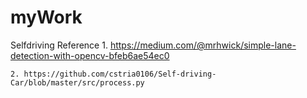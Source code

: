 # myWork
Selfdriving Reference
    1. https://medium.com/@mrhwick/simple-lane-detection-with-opencv-bfeb6ae54ec0
    
    2. https://github.com/cstria0106/Self-driving-Car/blob/master/src/process.py